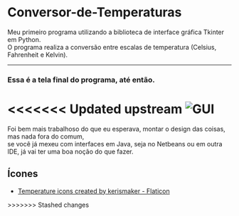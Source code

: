 <h1> Conversor-de-Temperaturas </h1>
Meu primeiro programa utilizando a biblioteca de interface gráfica Tkinter em Python.<br>
O programa realiza a conversão entre escalas de temperatura (Celsius, Fahrenheit e Kelvin).

<hr>

### Essa é a tela final do programa, até então.

<<<<<<< Updated upstream
![GUI](https://user-images.githubusercontent.com/68817384/163742248-63bee7bf-c6ae-4f25-8c05-b5f96c3ddea7.png)
=======
<p>Foi bem mais trabalhoso do que eu esperava, montar o design das coisas, mas nada fora do comum, <br> se você já mexeu 
com interfaces em Java, seja no Netbeans ou em outra IDE, já vai ter uma boa noção do que fazer. 

<h2> Ícones </h2>

<ul>
    <li><a href="https://www.flaticon.com/free-icons/temperature" title="temperature icons">Temperature icons created by kerismaker - Flaticon</a></li>
</ul>
>>>>>>> Stashed changes
